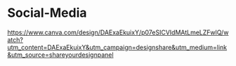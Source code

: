 # Social-Media
https://www.canva.com/design/DAExaEkuixY/p07eSICVIdMAtLmeLZFwlQ/watch?utm_content=DAExaEkuixY&utm_campaign=designshare&utm_medium=link&utm_source=shareyourdesignpanel
